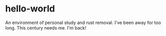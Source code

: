 # hello-world
An environment of personal study and rust removal.
I've been away for too long.
This century needs me.
I'm back!
